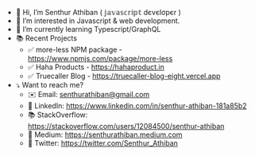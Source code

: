 - 👋 Hi, I’m Senthur Athiban ( 𝕛𝕒𝕧𝕒𝕤𝕔𝕣𝕚𝕡𝕥 dєvєlσpєr )
- 👀 I’m interested in Javascript & web development.
- 🌱 I’m currently learning Typescript/GraphQL
- 📚 Recent Projects
  - ✅ more-less NPM package - https://www.npmjs.com/package/more-less
  - ✅ Haha Products - https://hahaproduct.in
  - ✅ Truecaller Blog - https://truecaller-blog-eight.vercel.app
- ⤵️ Want to reach me?
  - ✉️ Email: senthurathiban@gmail.com
  - 👥 LinkedIn: https://www.linkedin.com/in/senthur-athiban-181a85b2
  - 📚 StackOverflow: https://stackoverflow.com/users/12084500/senthur-athiban
  - 📖 Medium: https://senthurathiban.medium.com
  - 📢 Twitter: https://twitter.com/Senthur_Athiban

<!---
SenthurAthiban94/SenthurAthiban94 is a ✨ special ✨ repository because its `README.md` (this file) appears on your GitHub profile.
You can click the Preview link to take a look at your changes.
--->
